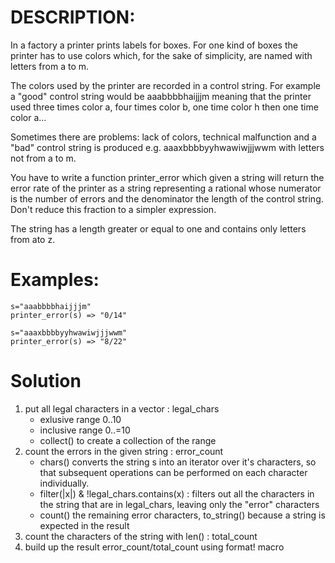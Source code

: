 # DESCRIPTION:

In a factory a printer prints labels for boxes. For one kind of boxes the printer has to use colors which, for the sake of simplicity, are named with letters from a to m.

The colors used by the printer are recorded in a control string. For example a "good" control string would be aaabbbbhaijjjm meaning that the printer used three times color a, four times color b, one time color h then one time color a...

Sometimes there are problems: lack of colors, technical malfunction and a "bad" control string is produced e.g. aaaxbbbbyyhwawiwjjjwwm with letters not from a to m.

You have to write a function printer_error which given a string will return the error rate of the printer as a string representing a rational whose numerator is the number of errors and the denominator the length of the control string. Don't reduce this fraction to a simpler expression.

The string has a length greater or equal to one and contains only letters from ato z.

# Examples:

```
s="aaabbbbhaijjjm"
printer_error(s) => "0/14"

s="aaaxbbbbyyhwawiwjjjwwm"
printer_error(s) => "8/22"
```

# Solution

1. put all legal characters in a vector : legal_chars
    - exlusive range 0..10
    - inclusive range 0..=10
    - collect() to create a collection of the range
2. count the errors in the given string : error_count
    - chars() converts the string s into an iterator over it's characters, so that subsequent operations can be performed on each character individually.
    - filter(|x|) & !legal_chars.contains(x) : filters out all the characters in the string that are in legal_chars, leaving only the "error" characters
    - count() the remaining error characters, to_string() because a string is expected in the result
3. count the characters of the string with len() : total_count
4. build up the result error_count/total_count using format! macro
